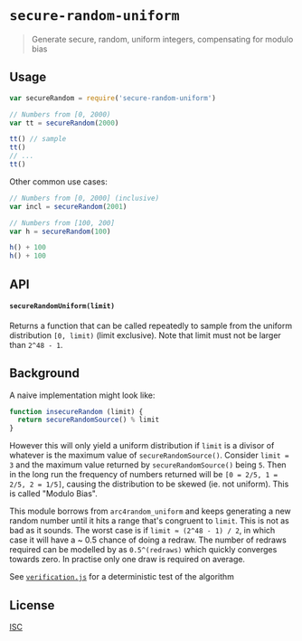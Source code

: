 # `secure-random-uniform`

> Generate secure, random, uniform integers, compensating for modulo bias

## Usage

```js
var secureRandom = require('secure-random-uniform')

// Numbers from [0, 2000)
var tt = secureRandom(2000)

tt() // sample
tt()
// ...
tt()
```

Other common use cases:

```js
// Numbers from [0, 2000] (inclusive)
var incl = secureRandom(2001)

// Numbers from [100, 200]
var h = secureRandom(100)

h() + 100
h() + 100

```

## API

#### `secureRandomUniform(limit)`
Returns a function that can be called repeatedly to sample from the uniform
distribution `[0, limit)` (limit exclusive). Note that limit must not be larger
than `2^48 - 1`.

## Background

A naive implementation might look like:

```js
function insecureRandom (limit) {
  return secureRandomSource() % limit
}
```

However this will only yield a uniform distribution if `limit` is a divisor
of whatever is the maximum value of `secureRandomSource()`. Consider `limit = 3`
and the maximum value returned by `secureRandomSource()` being `5`. Then in the
long run the frequency of numbers returned will be `[0 = 2/5, 1 = 2/5, 2 = 1/5]`,
causing the distribution to be skewed (ie. not uniform).
This is called "Modulo Bias".

This module borrows from `arc4random_uniform` and keeps generating a new random
number until it hits a range that's congruent to `limit`. This is not as bad as
it sounds. The worst case is if `limit ≈ (2^48 - 1) / 2`, in which case it will
have a ~ 0.5 chance of doing a redraw. The number of redraws required can be
modelled by as `0.5^(redraws)` which quickly converges towards zero. In practise
only one draw is required on average.

See [`verification.js`](verification.js) for a deterministic test of the algorithm

## License

[ISC](LICENSE.md)
